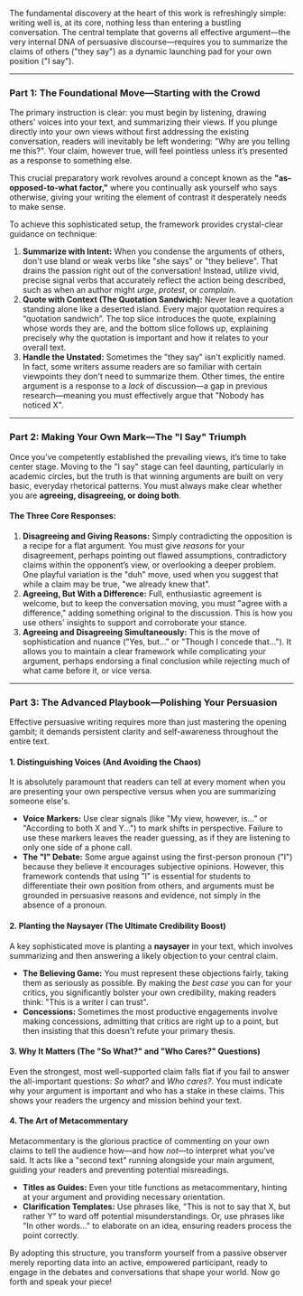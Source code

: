 The fundamental discovery at the heart of this work is refreshingly simple: writing well is, at its core, nothing less than entering a bustling conversation. The central template that governs all effective argument—the very internal DNA of persuasive discourse—requires you to summarize the claims of others ("they say") as a dynamic launching pad for your own position ("I say").

---

### Part 1: The Foundational Move—Starting with the Crowd

The primary instruction is clear: you must begin by listening, drawing others' voices into your text, and summarizing their views. If you plunge directly into your own views without first addressing the existing conversation, readers will inevitably be left wondering: "Why are you telling me this?". Your claim, however true, will feel pointless unless it’s presented as a response to something else.

This crucial preparatory work revolves around a concept known as the **"as-opposed-to-what factor,"** where you continually ask yourself who says otherwise, giving your writing the element of contrast it desperately needs to make sense.

To achieve this sophisticated setup, the framework provides crystal-clear guidance on technique:

1. **Summarize with Intent:** When you condense the arguments of others, don't use bland or weak verbs like "she says" or "they believe". That drains the passion right out of the conversation! Instead, utilize vivid, precise signal verbs that accurately reflect the action being described, such as when an author might _urge_, _protest_, or _complain_.
2. **Quote with Context (The Quotation Sandwich):** Never leave a quotation standing alone like a deserted island. Every major quotation requires a “quotation sandwich”. The top slice introduces the quote, explaining whose words they are, and the bottom slice follows up, explaining precisely why the quotation is important and how it relates to your overall text.
3. **Handle the Unstated:** Sometimes the "they say" isn't explicitly named. In fact, some writers assume readers are so familiar with certain viewpoints they don't need to summarize them. Other times, the entire argument is a response to a _lack_ of discussion—a gap in previous research—meaning you must effectively argue that "Nobody has noticed X".

---

### Part 2: Making Your Own Mark—The "I Say" Triumph

Once you’ve competently established the prevailing views, it’s time to take center stage. Moving to the "I say" stage can feel daunting, particularly in academic circles, but the truth is that winning arguments are built on very basic, everyday rhetorical patterns. You must always make clear whether you are **agreeing, disagreeing, or doing both**.

#### The Three Core Responses:

1. **Disagreeing and Giving Reasons:** Simply contradicting the opposition is a recipe for a flat argument. You must give _reasons_ for your disagreement, perhaps pointing out flawed assumptions, contradictory claims within the opponent’s view, or overlooking a deeper problem. One playful variation is the "duh" move, used when you suggest that while a claim may be true, "we already knew that".
2. **Agreeing, But With a Difference:** Full, enthusiastic agreement is welcome, but to keep the conversation moving, you must "agree with a difference," adding something original to the discussion. This is how you use others' insights to support and corroborate your stance.
3. **Agreeing and Disagreeing Simultaneously:** This is the move of sophistication and nuance ("Yes, but..." or "Though I concede that..."). It allows you to maintain a clear framework while complicating your argument, perhaps endorsing a final conclusion while rejecting much of what came before it, or vice versa.

---

### Part 3: The Advanced Playbook—Polishing Your Persuasion

Effective persuasive writing requires more than just mastering the opening gambit; it demands persistent clarity and self-awareness throughout the entire text.

#### 1. Distinguishing Voices (And Avoiding the Chaos)

It is absolutely paramount that readers can tell at every moment when you are presenting your own perspective versus when you are summarizing someone else's.

- **Voice Markers:** Use clear signals (like "My view, however, is..." or "According to both X and Y...") to mark shifts in perspective. Failure to use these markers leaves the reader guessing, as if they are listening to only one side of a phone call.
- **The "I" Debate:** Some argue against using the first-person pronoun ("I") because they believe it encourages subjective opinions. However, this framework contends that using "I" is essential for students to differentiate their own position from others, and arguments must be grounded in persuasive reasons and evidence, not simply in the absence of a pronoun.

#### 2. Planting the Naysayer (The Ultimate Credibility Boost)

A key sophisticated move is planting a **naysayer** in your text, which involves summarizing and then answering a likely objection to your central claim.

- **The Believing Game:** You must represent these objections fairly, taking them as seriously as possible. By making the _best case_ you can for your critics, you significantly bolster your own credibility, making readers think: "This is a writer I can trust".
- **Concessions:** Sometimes the most productive engagements involve making concessions, admitting that critics are right up to a point, but then insisting that this doesn't refute your primary thesis.

#### 3. Why It Matters (The "So What?" and "Who Cares?" Questions)

Even the strongest, most well-supported claim falls flat if you fail to answer the all-important questions: _So what?_ and _Who cares?_. You must indicate why your argument is important and who has a stake in these claims. This shows your readers the urgency and mission behind your text.

#### 4. The Art of Metacommentary

Metacommentary is the glorious practice of commenting on your own claims to tell the audience how—and how _not_—to interpret what you’ve said. It acts like a "second text" running alongside your main argument, guiding your readers and preventing potential misreadings.

- **Titles as Guides:** Even your title functions as metacommentary, hinting at your argument and providing necessary orientation.
- **Clarification Templates:** Use phrases like, "This is not to say that X, but rather Y" to ward off potential misunderstandings. Or, use phrases like "In other words..." to elaborate on an idea, ensuring readers process the point correctly.

By adopting this structure, you transform yourself from a passive observer merely reporting data into an active, empowered participant, ready to engage in the debates and conversations that shape your world. Now go forth and speak your piece!
